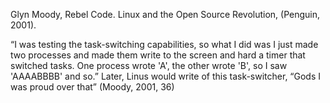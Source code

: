 ﻿Glyn Moody, Rebel Code. Linux and the Open Source Revolution, (Penguin, 2001).

“I was testing the task-switching capabilities, so what I did was I just made two processes and made them write to the screen and hard a timer that switched tasks. One process wrote 'A', the other wrote 'B', so I saw 'AAAABBBB' and so.” Later, Linus would write of this task-switcher, “Gods I was proud over that” (Moody, 2001, 36)
